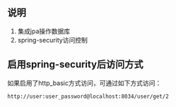 ## 说明
1. 集成jpa操作数据库
2. spring-security访问控制

## 启用spring-security后访问方式

如果启用了http_basic方式访问，可通过如下方式访问：
```
http://user:user_password@localhost:8034/user/get/2
```
